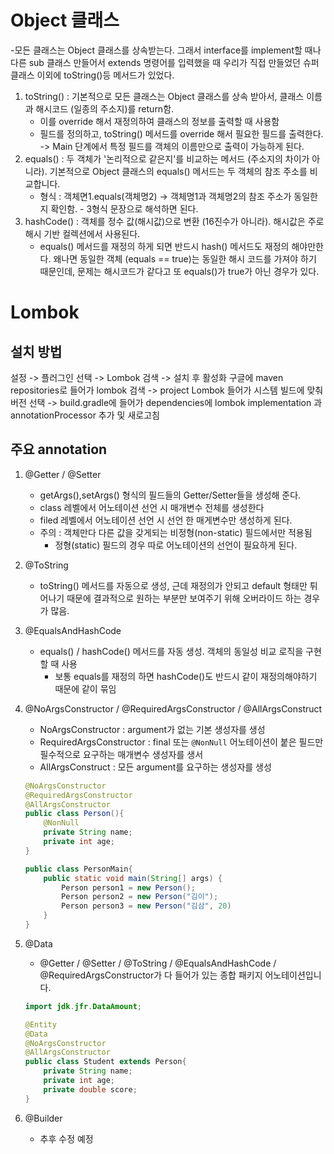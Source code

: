 # Object 클래스
-모든 클래스는 Object 클래스를 상속받는다. 그래서 interface를 implement할 때나 다른 sub 클래스 만들어서 extends 명령어를 입력했을 때 우리가 직접 만들었던 슈퍼 클래스 이외에 toString()등 메서드가 있었다.

1. toString() : 기본적으로 모든 클래스는 Object 클래스를 상속 받아서, 클래스 이름과 해시코드 (일종의 주소지)를 return함.
    - 이를 override 해서 재정의하여 클래스의 정보를 출력할 때 사용함
    - 필드를 정의하고, toString() 메서드를 override 해서 필요한 필드를 출력한다. -> Main 단계에서 특정 필드를 객체의 이름만으로 출력이 가능하게 된다.
2. equals() : 두 객체가 '논리적으로 같은지'를 비교하는 메서드 (주소지의 차이가 아니라). 기본적으로 Object 클래스의 equals() 메서드는 두 객체의 참조 주소를 비교합니다. 
    - 형식 : 객체면1.equals(객체명2) -> 객체명1과 객체명2의 참조 주소가 동일한지 확인함. - 3형식 문장으로 해석하면 된다.
3. hashCode() : 객체를 정수 값(해시값)으로 변환 (16진수가 아니라). 해시값은 주로 해시 기반 컬렉션에서 사용된다.
   - equals() 메서드를 재정의 하게 되면 반드시 hash() 메서드도 재정의 해야만한다. 왜나면 동일한 객체 (equals == true)는 동일한 해시 코드를 가져야 하기 때문인데, 문제는 해시코드가 같다고 또 equals()가 true가 아닌 경우가 있다. 


# Lombok
## 설치 방법
설정 -> 플러그인 선택 -> Lombok 검색 -> 설치 후 활성화
구글에 maven repositories로 들어가 lombok 검색 -> project Lombok 들어가 시스템 빌드에 맞춰 버전 선택 -> build.gradle에 들어가 dependencies에 lombok implementation 과 annotationProcessor 추가 및 새로고침

## 주요 annotation
1. @Getter / @Setter
   - getArgs(),setArgs() 형식의 필드들의 Getter/Setter들을 생성해 준다.
   - class 레벨에서 어노테이션 선언 시 매개변수 전체를 생성한다
   - filed 레벨에서 어노테이션 선언 시 선언 한 매게변수만 생성하게 된다.
   - 주의 : 객체만다 다른 값을 갖게되는 비정형(non-static) 필드에서만 적용됨
     - 정형(static) 필드의 경우 따로 어노테이션의 선언이 필요하게 된다.
2. @ToString
   - toString() 메서드를 자동으로 생성, 근데 재정의가 안되고 default 형태만 튀어나기 때문에 결과적으로 원하는 부분만 보여주기 위해 오버라이드 하는 경우가 많음.
   
3. @EqualsAndHashCode
   - equals() / hashCode() 메서드를 자동 생성. 객체의 동일성 비교 로직을 구현할 때 사용
     - 보통 equals를 재정의 하면 hashCode()도 반드시 같이 재정의해야하기 때문에 같이 묶임
4. @NoArgsConstructor / @RequiredArgsConstructor / @AllArgsConstruct
   - NoArgsConstructor : argument가 없는 기본 생성자를 생성
   - RequiredArgsConstructor : final 또는 `@NonNull` 어노테이션이 붙은 필드만 필수적으로 요구하는 매개변수 생성자를 생서
   -  AllArgsConstruct : 모든 argument를 요구하는 생성자를 생성 
    ```java
    @NoArgsConstructor
    @RequiredArgsConstructor
    @AllArgsConstructor
    public class Person(){
        @NonNull
        private String name;
        private int age;
    }
    
    public class PersonMain{
        public static void main(String[] args) {
            Person person1 = new Person();
            Person person2 = new Person("김이");
            Person person3 = new Person("김삼", 20)
        }
    }
    ```
5. @Data
   - @Getter / @Setter / @ToString / @EqualsAndHashCode / @RequiredArgsConstructor가 다 들어가 있는 종합 패키지 어노테이션입니다.

    ```java
    import jdk.jfr.DataAmount;
    
    @Entity
    @Data
    @NoArgsConstructor
    @AllArgsConstructor
    public class Student extends Person{
        private String name;
        private int age;
        private double score;
    }
    ```
6. @Builder
    - 추후 수정 예정


